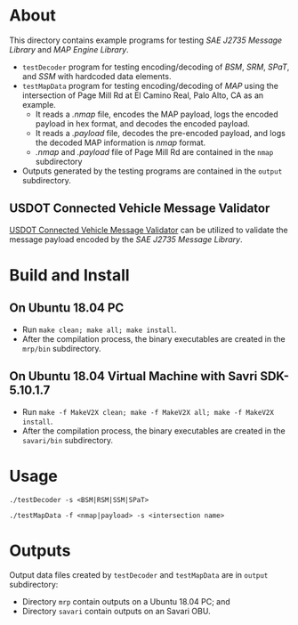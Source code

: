 # About
This directory contains example programs for testing *SAE J2735 Message Library* and *MAP Engine Library*.
- `testDecoder` program for testing encoding/decoding of *BSM*, *SRM*, *SPaT*, and *SSM* with hardcoded data elements.
- `testMapData` program for testing encoding/decoding of *MAP* using the intersection of Page Mill Rd at El Camino Real, Palo Alto, CA as an example.
	- It reads a *.nmap* file, encodes the MAP payload, logs the encoded payload in hex format, and decodes the encoded payload.
	- It reads a *.payload* file, decodes the pre-encoded payload, and logs the decoded MAP information is *nmap* format.
	- *.nmap* and *.payload* file of Page Mill Rd are contained in the `nmap` subdirectory
- Outputs generated by the testing programs are contained in the `output`	subdirectory.

## USDOT Connected Vehicle Message Validator
[USDOT Connected Vehicle Message Validator](https://webapp2.connectedvcs.com/validator/) can be utilized to validate the message payload encoded by the *SAE J2735 Message Library*.

# Build and Install

## On Ubuntu 18.04 PC
- Run `make clean; make all; make install`.
- After the compilation process, the binary executables are created in the `mrp/bin` subdirectory.

## On Ubuntu 18.04 Virtual Machine with Savri SDK-5.10.1.7
- Run `make -f MakeV2X clean; make -f MakeV2X all; make -f MakeV2X install`.
- After the compilation process, the binary executables are created in the `savari/bin` subdirectory.

# Usage
	./testDecoder -s <BSM|RSM|SSM|SPaT>

	./testMapData -f <nmap|payload> -s <intersection name>

# Outputs
Output data files created by `testDecoder` and `testMapData` are in `output` subdirectory:
- Directory `mrp` contain outputs on a Ubuntu 18.04 PC; and
- Directory `savari` contain outputs on an Savari OBU.

